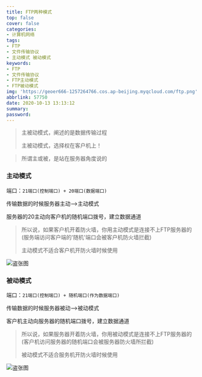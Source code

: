 ```yaml
---
title: FTP两种模式
top: false
cover: false
categories:
- 计算机网络
tags:
- FTP
- 文件传输协议
- 主动模式 被动模式
keywords:
- FTP
- 文件传输协议
- FTP主动模式
- FTP被动模式
img: 'https://geoer666-1257264766.cos.ap-beijing.myqcloud.com/ftp.png'
abbrlink: 57750
date: 2020-10-13 13:13:12
summary:
password:
---
```




> 主被动模式，阐述的是数据传输过程
>
> 主被动模式，选择权在客户机上！

> 所谓主或被，是站在服务器角度说的



### 主动模式

端口：`21端口(控制端口) + 20端口(数据端口)`

传输数据的时候服务器主动-->主动模式

服务器的20主动向客户机的随机端口拨号，建立数据通道



> 所以说，如果客户机开着防火墙，你用主动模式是连接不上FTP服务器的(服务端访问客户端的'随机'端口会被客户机防火墙拦截)
>
> 主动模式不适合客户机开防火墙时候使用



<img src="https://geoer666-1257264766.cos.ap-beijing.myqcloud.com/%E4%B8%BB%E5%8A%A8%E6%A8%A1%E5%BC%8Fftp.jpg" alt="盗张图"></img>





### 被动模式

端口：`21端口(控制端口) + 随机端口(作为数据端口)`

传输数据的时候服务器被动-->被动模式

客户机主动向服务器的随机端口拨号，建立数据通道



> 所以说，如果服务器开着防火墙，你用被动模式是连接不上FTP服务器的(客户机访问服务器的随机端口会被服务器防火墙所拦截)
>
> 被动模式不适合服务机开防火墙时候使用



<img src="https://geoer666-1257264766.cos.ap-beijing.myqcloud.com/%E8%A2%AB%E5%8A%A8%E6%A8%A1%E5%BC%8Fftp.jpg" alt="盗张图"></img>
